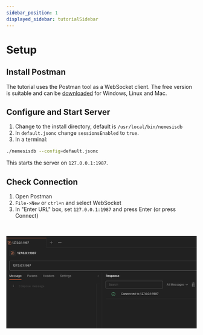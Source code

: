 ```yaml
---
sidebar_position: 1
displayed_sidebar: tutorialSidebar
---
```


# Setup

## Install Postman
The tutorial uses the Postman tool as a WebSocket client. The free version is suitable and can be [downloaded](https://www.postman.com/downloads/) for Windows, Linux and Mac.

## Configure and Start Server


1. Change to the install directory, default is `/usr/local/bin/nemesisdb`
2. In `default.jsonc` change `sessionsEnabled` to `true`.
3. In a terminal:

```bash title="Start server"
./nemesisdb --config=default.jsonc
```

This starts the server on `127.0.0.1:1987`.


## Check Connection

1. Open Postman
2. `File->New` or `ctrl+n` and select WebSocket
3. In "Enter URL" box, set `127.0.0.1:1987` and press Enter (or press Connect)

<br/>

![](img/postman_connected.png)

